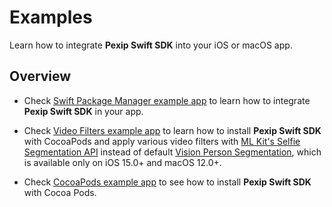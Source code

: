 # Examples

Learn how to integrate **Pexip Swift SDK** into your iOS or macOS app.

## Overview

- Check [Swift Package Manager example app](https://github.com/pexip/pexip-swift-sdk/tree/main/Examples/Conference) to learn how to integrate **Pexip Swift SDK** in your app.

- Check [Video Filters example app](https://github.com/pexip/pexip-swift-sdk/tree/main/Examples/VideoFilters) to learn how to install **Pexip Swift SDK** with CocoaPods and apply various video filters with [ML Kit's Selfie Segmentation API](https://developers.google.com/ml-kit) instead of default [Vision Person Segmentation](https://developer.apple.com/documentation/vision/vngeneratepersonsegmentationrequest), which is available only on iOS 15.0+ and macOS 12.0+.

- Check [CocoaPods example app](https://github.com/pexip/pexip-swift-sdk/tree/main/Examples/CocoaPods) to 
see how to install **Pexip Swift SDK** with Cocoa Pods.
